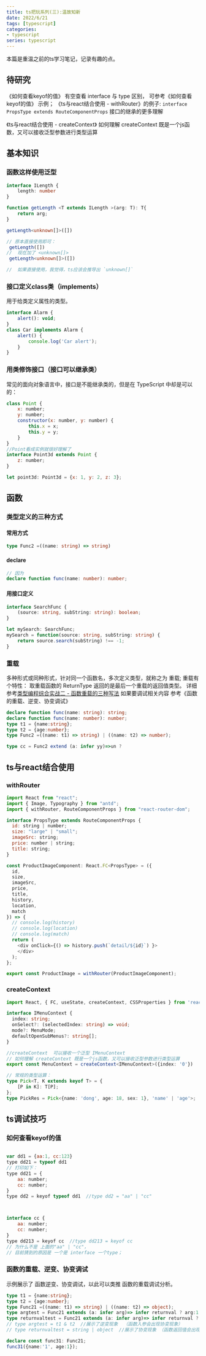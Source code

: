 ```yaml
---
title: ts把玩系列(三):温故知新
date: 2022/6/21
tags: [typescript]
categories: 
- typescript
series: typescript
---
```



本篇是重温之前的ts学习笔记，记录有趣的点。

## 待研究
《如何查看keyof的值》
有空查看 interface 与 type 区别， 可参考《如何查看keyof的值》 示例；
《ts与react结合使用 - withRouter》的例子:
`interface PropsType extends RouteComponentProps` 接口的继承的更多理解

《ts与react结合使用 - createContext》
如何理解 createContext 既是一个js函数，又可以接收泛型参数进行类型运算

## 基本知识

### 函数这样使用泛型
```ts
interface ILength {
    length: number
}

function getLength <T extends ILength >(arg: T): T{
    return arg;
}

getLength<unknown[]>([])

// 原本直接使用即可：
 getLength([])
//  现在加了 <unknown[]>
 getLength<unknown[]>([])

//  如果直接使用，我觉得，ts应该会推导出 `unknown[]`

```

### 接口定义class类（implements）
用于给类定义属性的类型。

```js
interface Alarm {
    alert(): void;
}
class Car implements Alarm {
    alert() {
        console.log('Car alert');
    }
}
```
### 用类修饰接口（接口可以继承类）
常见的面向对象语言中，接口是不能继承类的，但是在 TypeScript 中却是可以的：
```jsx
class Point {
    x: number;
    y: number;
    constructor(x: number, y: number) {
        this.x = x;
        this.y = y;
    }
}
//Point看成实例就很好理解了
interface Point3d extends Point {
    z: number;
}

let point3d: Point3d = {x: 1, y: 2, z: 3};
```


## 函数

### 类型定义的三种方式

#### 常用方式
```ts
type Func2 =((name: string) => string)
```
#### declare
```ts
// 因为
declare function func(name: number): number;
```
#### 用接口定义
```ts
interface SearchFunc {
    (source: string, subString: string): boolean;
}

let mySearch: SearchFunc;
mySearch = function(source: string, subString: string) {
    return source.search(subString) !== -1;
}
```

### 重载
多种形式或同种形式，针对同一个函数名，多次定义类型，就称之为 重载;
重载有个特性：
取重载函数的 ReturnType 返回的是最后一个重载的返回值类型。
详细参考[类型编程综合实战二 - 函数重载的三种写法](https://juejin.cn/book/7047524421182947366/section/7061543892180533283)
如果要调试相关内容 参考《函数的重载、逆变、协变调试》
```ts
declare function func(name: string): string;
declare function func(name: number): number;
type t1 = {name:string};
type t2 = {age:number};
type Func2 =((name: t1) => string) | ((name: t2) => number);

type cc = Func2 extend (a: infer yy)=>un ? 
```

## ts与react结合使用
### withRouter
```js
import React from "react";
import { Image, Typography } from "antd";
import { withRouter, RouteComponentProps } from "react-router-dom";

interface PropsType extends RouteComponentProps {
  id: string | number;
  size: "large" | "small";
  imageSrc: string;
  price: number | string;
  title: string;
}

const ProductImageComponent: React.FC<PropsType> = ({
  id,
  size,
  imageSrc,
  price,
  title,
  history,
  location,
  match
}) => {
  // console.log(history)
  // console.log(location)
  // console.log(match)
  return (
    <div onClick={() => history.push(`detail/${id}`) }>
    </div>
  );
};

export const ProductImage = withRouter(ProductImageComponent);

```

### createContext

```ts
import React, { FC, useState, createContext, CSSProperties } from 'react'

interface IMenuContext {
  index: string;
  onSelect?: (selectedIndex: string) => void;
  mode?: MenuMode;
  defaultOpenSubMenus?: string[];  
}

//createContext  可以接收一个泛型 IMenuContext
// 如何理解 createContext 既是一个js函数，又可以接收泛型参数进行类型运算
export const MenuContext = createContext<IMenuContext>({index: '0'})

// 常规的类型运算：
type Pick<T, K extends keyof T> = {
    [P in K]: T[P];
};
type PickRes = Pick<{name: 'dong', age: 18, sex: 1}, 'name' | 'age'>;
```




## ts调试技巧

### 如何查看keyof的值
```js

var dd1 = {aa:1, cc:123}
type dd21 = typeof dd1
// 打印如下：
type dd21 = {
    aa: number;
    cc: number;
}
type dd2 = keyof typeof dd1  //type dd2 = "aa" | "cc"



interface cc {
    aa: number;
    cc: number;
}
type dd213 = keyof cc  //type dd213 = keyof cc  
// 为什么不是 上面的"aa" | "cc"，
// 目前猜到的原因是 一个是 interface 一个type；

```

### 函数的重载、逆变、协变调试
示例展示了 函数逆变、协变调试，以此可以类推 函数的重载调试分析。
```ts
type t1 = {name:string};
type t2 = {age:number};
type Func21 =((name: t1) => string) | ((name: t2) => object);
type argtest = Func21 extends (a: infer arg)=> infer returnval ? arg:1
type returnvaltest = Func21 extends (a: infer arg)=> infer returnval ? returnval:1
// type argtest = t1 & t2  //展示了逆变现象  （函数入参会出现协变现象）
// type returnvaltest = string | object  //展示了协变现象 （函数返回值会出现协变现象）

declare const func31: Func21;
func31({name:'1', age:1});
```

